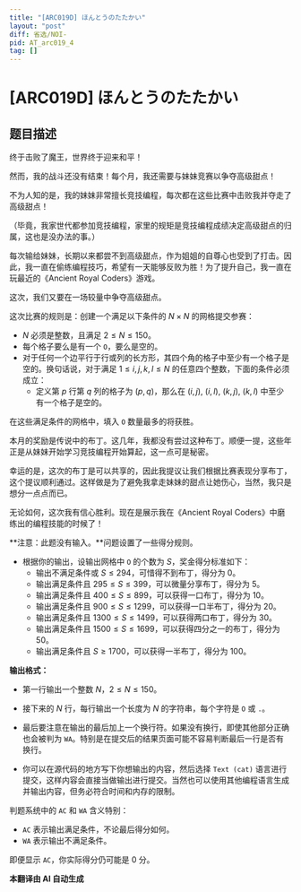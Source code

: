 ```yaml
---
title: "[ARC019D] ほんとうのたたかい"
layout: "post"
diff: 省选/NOI-
pid: AT_arc019_4
tag: []
---
```


# [ARC019D] ほんとうのたたかい

## 题目描述

终于击败了魔王，世界终于迎来和平！

然而，我的战斗还没有结束！每个月，我还需要与妹妹竞赛以争夺高级甜点！

不为人知的是，我的妹妹非常擅长竞技编程，每次都在这些比赛中击败我并夺走了高级甜点！

（毕竟，我家世代都参加竞技编程，家里的规矩是竞技编程成绩决定高级甜点的归属，这也是没办法的事。）

每次输给妹妹，长期以来都尝不到高级甜点，作为姐姐的自尊心也受到了打击。因此，我一直在偷练编程技巧，希望有一天能够反败为胜！为了提升自己，我一直在玩最近的《Ancient Royal Coders》游戏。

这次，我们又要在一场较量中争夺高级甜点。

这次比赛的规则是：创建一个满足以下条件的 $N \times N$ 的网格提交参赛：

- $N$ 必须是整数，且满足 $2 \le N \le 150$。
- 每个格子要么是有一个 `O`，要么是空的。
- 对于任何一个边平行于行或列的长方形，其四个角的格子中至少有一个格子是空的。换句话说，对于满足 $1 \le i, j, k, l \le N$ 的任意四个整数，下面的条件必须成立：
  - 定义第 $p$ 行第 $q$ 列的格子为 $(p, q)$，那么在 $(i, j)$, $(i, l)$, $(k, j)$, $(k, l)$ 中至少有一个格子是空的。

在这些满足条件的网格中，填入 `O` 数量最多的将获胜。

本月的奖励是传说中的布丁。这几年，我都没有尝过这种布丁。顺便一提，这些年正是从妹妹开始学习竞技编程开始算起，这一点可是秘密。

幸运的是，这次的布丁是可以共享的，因此我提议让我们根据比赛表现分享布丁，这个提议顺利通过。这样做是为了避免我拿走妹妹的甜点让她伤心，当然，我只是想分一点点而已。

无论如何，这次我有信心胜利。现在是展示我在《Ancient Royal Coders》中磨练出的编程技能的时候了！

**注意：此题没有输入。**问题设置了一些得分规则。

- 根据你的输出，设输出网格中 `O` 的个数为 $S$，奖金得分标准如下：
  - 输出不满足条件或 $S \le 294$，可惜得不到布丁，得分为 $0$。
  - 输出满足条件且 $295 \le S \le 399$，可以微量分享布丁，得分为 $5$。
  - 输出满足条件且 $400 \le S \le 899$，可以获得一口布丁，得分为 $10$。
  - 输出满足条件且 $900 \le S \le 1299$，可以获得一口半布丁，得分为 $20$。
  - 输出满足条件且 $1300 \le S \le 1499$，可以获得两口布丁，得分为 $30$。
  - 输出满足条件且 $1500 \le S \le 1699$，可以获得四分之一的布丁，得分为 $50$。
  - 输出满足条件且 $S \ge 1700$，可以获得一半布丁，得分为 $100$。

**输出格式：**

- 第一行输出一个整数 $N$，$2 \le N \le 150$。
- 接下来的 $N$ 行，每行输出一个长度为 $N$ 的字符串，每个字符是 `O` 或 `.`。

- 最后要注意在输出的最后加上一个换行符。如果没有换行，即使其他部分正确也会被判为 `WA`。特别是在提交后的结果页面可能不容易判断最后一行是否有换行。

- 你可以在源代码的地方写下你想输出的内容，然后选择 `Text (cat)` 语言进行提交，这样内容会直接当做输出进行提交。当然也可以使用其他编程语言生成并输出内容，但务必符合时间和内存的限制。

判题系统中的 `AC` 和 `WA` 含义特别：

- `AC` 表示输出满足条件，不论最后得分如何。
- `WA` 表示输出不满足条件。

即便显示 `AC`，你实际得分仍可能是 $0$ 分。

 **本翻译由 AI 自动生成**

